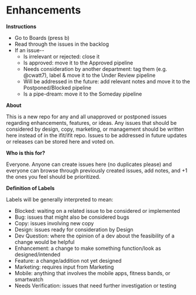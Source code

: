 # Enhancements

__Instructions__
* Go to Boards (press b)
* Read through the issues in the backlog
* If an issue--
  * Is irrelevant or rejected: close it
  * Is approved: move it to the Approved pipeline
  * Needs consideration by another department: tag them (e.g. @cwatt7), label & move it to the Under Review pipeline
  * Will be addressed in the future: add relevant notes and move it to the Postponed/Blocked pipeline
  * Is a pipe-dream: move it to the Someday pipeline

__About__

This is a new repo for any and all unapproved or postponed issues regarding enhancements, features, or ideas. Any issues that should be considered by design, copy, marketing, or management should be written here instead of in the ifit/ifit repo. Issues to be addressed in future updates or releases can be stored here and voted on.

__Who is this for?__

Everyone. Anyone can create issues here (no duplicates please) and everyone can browse through previously created issues, add notes, and +1 the ones you feel should be prioritized.

__Definition of Labels__

Labels will be generally interpreted to mean:
* Blocked: waiting on a related issue to be considered or implemented
* Bug: issues that might also be considered bugs
* Copy: issues involving new copy
* Design: issues ready for consideration by Design
* Dev Question: where the opinion of a dev about the feasibility of a change would be helpful
* Enhancement: a change to make something function/look as designed/intended
* Feature: a change/addition not yet designed
* Marketing: requires input from Marketing
* Mobile: anything that involves the mobile apps, fitness bands, or smartwatch
* Needs Verification: issues that need further investigation or testing
